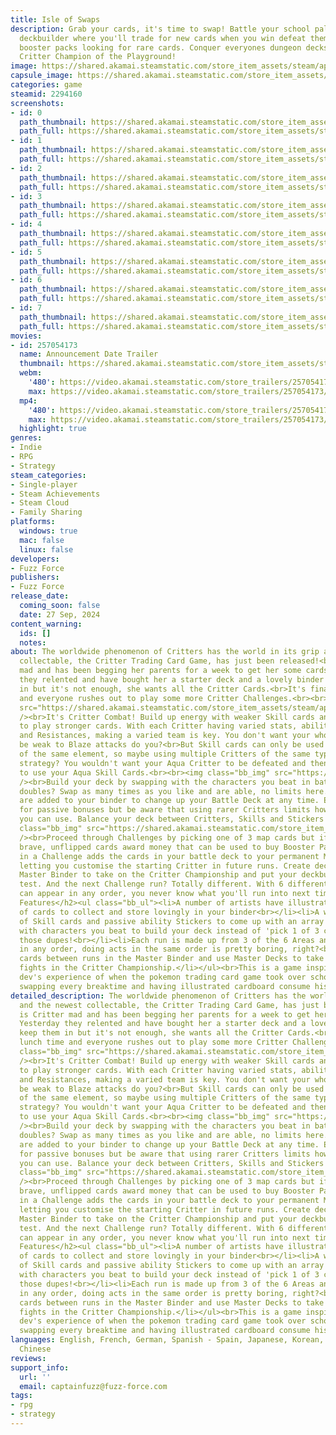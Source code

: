 ```yaml
---
title: Isle of Swaps
description: Grab your cards, it's time to swap! Battle your school pals in this roguelite
  deckbuilder where you'll trade for new cards when you win defeat them and rip open
  booster packs looking for rare cards. Conquer everyones dungeon decks to become
  Critter Champion of the Playground!
image: https://shared.akamai.steamstatic.com/store_item_assets/steam/apps/2294160/header.jpg?t=1732794909
capsule_image: https://shared.akamai.steamstatic.com/store_item_assets/steam/apps/2294160/capsule_231x87.jpg?t=1732794909
categories: game
steamid: 2294160
screenshots:
- id: 0
  path_thumbnail: https://shared.akamai.steamstatic.com/store_item_assets/steam/apps/2294160/ss_5ead1428fdfaf05a80c51c6c2c60792451aec98b.600x338.jpg?t=1732794909
  path_full: https://shared.akamai.steamstatic.com/store_item_assets/steam/apps/2294160/ss_5ead1428fdfaf05a80c51c6c2c60792451aec98b.1920x1080.jpg?t=1732794909
- id: 1
  path_thumbnail: https://shared.akamai.steamstatic.com/store_item_assets/steam/apps/2294160/ss_56bf1a02098beb9ff6c111d922e06c582812e205.600x338.jpg?t=1732794909
  path_full: https://shared.akamai.steamstatic.com/store_item_assets/steam/apps/2294160/ss_56bf1a02098beb9ff6c111d922e06c582812e205.1920x1080.jpg?t=1732794909
- id: 2
  path_thumbnail: https://shared.akamai.steamstatic.com/store_item_assets/steam/apps/2294160/ss_6d834565f4c8a44bc5538764bda59b539b96b0e1.600x338.jpg?t=1732794909
  path_full: https://shared.akamai.steamstatic.com/store_item_assets/steam/apps/2294160/ss_6d834565f4c8a44bc5538764bda59b539b96b0e1.1920x1080.jpg?t=1732794909
- id: 3
  path_thumbnail: https://shared.akamai.steamstatic.com/store_item_assets/steam/apps/2294160/ss_2eade4f064fa54c8bd972ea21a4f13941770091e.600x338.jpg?t=1732794909
  path_full: https://shared.akamai.steamstatic.com/store_item_assets/steam/apps/2294160/ss_2eade4f064fa54c8bd972ea21a4f13941770091e.1920x1080.jpg?t=1732794909
- id: 4
  path_thumbnail: https://shared.akamai.steamstatic.com/store_item_assets/steam/apps/2294160/ss_5935cc391c81ba3de66742bdc5191495bc040f30.600x338.jpg?t=1732794909
  path_full: https://shared.akamai.steamstatic.com/store_item_assets/steam/apps/2294160/ss_5935cc391c81ba3de66742bdc5191495bc040f30.1920x1080.jpg?t=1732794909
- id: 5
  path_thumbnail: https://shared.akamai.steamstatic.com/store_item_assets/steam/apps/2294160/ss_8a8d3649c2c251a9137960312603f229137a124c.600x338.jpg?t=1732794909
  path_full: https://shared.akamai.steamstatic.com/store_item_assets/steam/apps/2294160/ss_8a8d3649c2c251a9137960312603f229137a124c.1920x1080.jpg?t=1732794909
- id: 6
  path_thumbnail: https://shared.akamai.steamstatic.com/store_item_assets/steam/apps/2294160/ss_e71bd0767f6f327ae85fe0b3861ba86bd837c937.600x338.jpg?t=1732794909
  path_full: https://shared.akamai.steamstatic.com/store_item_assets/steam/apps/2294160/ss_e71bd0767f6f327ae85fe0b3861ba86bd837c937.1920x1080.jpg?t=1732794909
- id: 7
  path_thumbnail: https://shared.akamai.steamstatic.com/store_item_assets/steam/apps/2294160/ss_739f6a91b001f7c65a9809582e047f256aba8a77.600x338.jpg?t=1732794909
  path_full: https://shared.akamai.steamstatic.com/store_item_assets/steam/apps/2294160/ss_739f6a91b001f7c65a9809582e047f256aba8a77.1920x1080.jpg?t=1732794909
movies:
- id: 257054173
  name: Announcement Date Trailer
  thumbnail: https://shared.akamai.steamstatic.com/store_item_assets/steam/apps/257054173/movie.293x165.jpg?t=1726064571
  webm:
    '480': https://video.akamai.steamstatic.com/store_trailers/257054173/movie480_vp9.webm?t=1726064571
    max: https://video.akamai.steamstatic.com/store_trailers/257054173/movie_max_vp9.webm?t=1726064571
  mp4:
    '480': https://video.akamai.steamstatic.com/store_trailers/257054173/movie480.mp4?t=1726064571
    max: https://video.akamai.steamstatic.com/store_trailers/257054173/movie_max.mp4?t=1726064571
  highlight: true
genres:
- Indie
- RPG
- Strategy
steam_categories:
- Single-player
- Steam Achievements
- Steam Cloud
- Family Sharing
platforms:
  windows: true
  mac: false
  linux: false
developers:
- Fuzz Force
publishers:
- Fuzz Force
release_date:
  coming_soon: false
  date: 27 Sep, 2024
content_warning:
  ids: []
  notes:
about: The worldwide phenomenon of Critters has the world in its grip and the newest
  collectable, the Critter Trading Card Game, has just been released!<br>Dina is Critter
  mad and has been begging her parents for a week to get her some cards. Yesterday
  they relented and have bought her a starter deck and a lovely binder to keep them
  in but it's not enough, she wants all the Critter Cards.<br>It's finally lunch time
  and everyone rushes out to play some more Critter Challenges.<br><br><img class="bb_img"
  src="https://shared.akamai.steamstatic.com/store_item_assets/steam/apps/2294160/extras/Header_BattleGif.gif?t=1732794909"
  /><br>It's Critter Combat! Build up energy with weaker Skill cards and spend it
  to play stronger cards. With each Critter having varied stats, abilities, Weakness
  and Resistances, making a varied team is key. You don't want your whole team to
  be weak to Blaze attacks do you?<br>But Skill cards can only be used by Critters
  of the same element, so maybe using multiple Critters of the same type is a good
  strategy? You wouldn't want your Aqua Critter to be defeated and then not be able
  to use your Aqua Skill Cards.<br><br><img class="bb_img" src="https://shared.akamai.steamstatic.com/store_item_assets/steam/apps/2294160/extras/Header_DeckbuildingGif.gif?t=1732794909"
  /><br>Build your deck by swapping with the characters you beat in battle. Got some
  doubles? Swap as many times as you like and are able, no limits here. Any cards
  are added to your binder to change up your Battle Deck at any time. Equip Stickers
  for passive bonuses but be aware that using rarer Critters limits how many Stickers
  you can use. Balance your deck between Critters, Skills and Stickers to claim victory!<br><br><br><img
  class="bb_img" src="https://shared.akamai.steamstatic.com/store_item_assets/steam/apps/2294160/extras/Header_ChallengesGif.gif?t=1732794909"
  /><br>Proceed through Challenges by picking one of 3 map cards but if you're feeling
  brave, unflipped cards award money that can be used to buy Booster Packs. A victory
  in a Challenge adds the cards in your battle deck to your permanent Master Binder,
  letting you customise the starting Critter in future runs. Create decks from the
  Master Binder to take on the Critter Championship and put your deckbuilding to the
  test. And the next Challenge run? Totally different. With 6 different areas that
  can appear in any order, you never know what you'll run into next time.<h2 class="bb_tag">Game
  Features</h2><ul class="bb_ul"><li>A number of artists have illustrated hundreds
  of cards to collect and store lovingly in your binder<br></li><li>A whole bunch
  of Skill cards and passive ability Stickers to come up with an array of strategies.<br></li><li>Swap
  with characters you beat to build your deck instead of 'pick 1 of 3 cards'. Swap
  those dupes!<br></li><li>Each run is made up from 3 of the 6 Areas and can be played
  in any order, doing acts in the same order is pretty boring, right?<br></li><li>Collect
  cards between runs in the Master Binder and use Master Decks to take on the toughest
  fights in the Critter Championship.</li></ul><br>This is a game inspired by a single
  dev's experience of when the pokemon trading card game took over school playgrounds,
  swapping every breaktime and having illustrated cardboard consume his life.
detailed_description: The worldwide phenomenon of Critters has the world in its grip
  and the newest collectable, the Critter Trading Card Game, has just been released!<br>Dina
  is Critter mad and has been begging her parents for a week to get her some cards.
  Yesterday they relented and have bought her a starter deck and a lovely binder to
  keep them in but it's not enough, she wants all the Critter Cards.<br>It's finally
  lunch time and everyone rushes out to play some more Critter Challenges.<br><br><img
  class="bb_img" src="https://shared.akamai.steamstatic.com/store_item_assets/steam/apps/2294160/extras/Header_BattleGif.gif?t=1732794909"
  /><br>It's Critter Combat! Build up energy with weaker Skill cards and spend it
  to play stronger cards. With each Critter having varied stats, abilities, Weakness
  and Resistances, making a varied team is key. You don't want your whole team to
  be weak to Blaze attacks do you?<br>But Skill cards can only be used by Critters
  of the same element, so maybe using multiple Critters of the same type is a good
  strategy? You wouldn't want your Aqua Critter to be defeated and then not be able
  to use your Aqua Skill Cards.<br><br><img class="bb_img" src="https://shared.akamai.steamstatic.com/store_item_assets/steam/apps/2294160/extras/Header_DeckbuildingGif.gif?t=1732794909"
  /><br>Build your deck by swapping with the characters you beat in battle. Got some
  doubles? Swap as many times as you like and are able, no limits here. Any cards
  are added to your binder to change up your Battle Deck at any time. Equip Stickers
  for passive bonuses but be aware that using rarer Critters limits how many Stickers
  you can use. Balance your deck between Critters, Skills and Stickers to claim victory!<br><br><br><img
  class="bb_img" src="https://shared.akamai.steamstatic.com/store_item_assets/steam/apps/2294160/extras/Header_ChallengesGif.gif?t=1732794909"
  /><br>Proceed through Challenges by picking one of 3 map cards but if you're feeling
  brave, unflipped cards award money that can be used to buy Booster Packs. A victory
  in a Challenge adds the cards in your battle deck to your permanent Master Binder,
  letting you customise the starting Critter in future runs. Create decks from the
  Master Binder to take on the Critter Championship and put your deckbuilding to the
  test. And the next Challenge run? Totally different. With 6 different areas that
  can appear in any order, you never know what you'll run into next time.<h2 class="bb_tag">Game
  Features</h2><ul class="bb_ul"><li>A number of artists have illustrated hundreds
  of cards to collect and store lovingly in your binder<br></li><li>A whole bunch
  of Skill cards and passive ability Stickers to come up with an array of strategies.<br></li><li>Swap
  with characters you beat to build your deck instead of 'pick 1 of 3 cards'. Swap
  those dupes!<br></li><li>Each run is made up from 3 of the 6 Areas and can be played
  in any order, doing acts in the same order is pretty boring, right?<br></li><li>Collect
  cards between runs in the Master Binder and use Master Decks to take on the toughest
  fights in the Critter Championship.</li></ul><br>This is a game inspired by a single
  dev's experience of when the pokemon trading card game took over school playgrounds,
  swapping every breaktime and having illustrated cardboard consume his life.
languages: English, French, German, Spanish - Spain, Japanese, Korean, Simplified
  Chinese
reviews:
support_info:
  url: ''
  email: captainfuzz@fuzz-force.com
tags:
- rpg
- strategy
---
```


